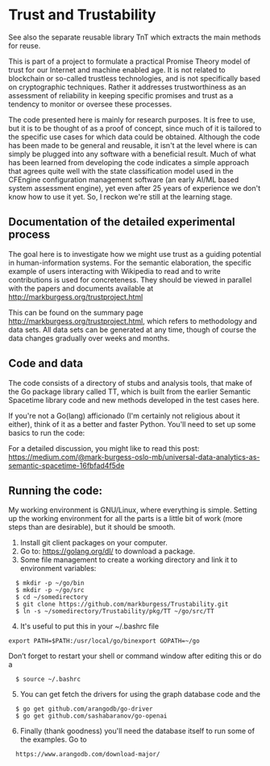 
# Trust and Trustability

See also the separate reusable library TnT which extracts the main methods for reuse.

This is part of a project to formulate a practical Promise Theory model of trust for our Internet and machine enabled age. It is not related to blockchain or so-called trustless technologies, and is not specifically based on cryptographic techniques. Rather it addresses trustworthiness as an assessment of reliability in keeping specific promises and trust as a tendency to monitor or oversee these processes.

The code presented here is mainly for research purposes. It is free to use, but it is to be thought of as a proof of concept, since much of it is tailored to the specific use cases for which data could be obtained. Although the code has been made to be general and reusable, it isn't at the level where is can simply be plugged into any software with a beneficial result. Much of what has been learned from developing the code indicates a simple approach that agrees quite well with the state classification model used in the CFEngine configuration management software (an early AI/ML based system assessment engine), yet even after 25 years of experience we don't know how to use it yet. So, I reckon we're still at the learning stage.

## Documentation of the detailed experimental process

The goal here is to investigate how we might use trust as a guiding potential in human-information systems.  For the semantic elaboration, the specific example of users interacting with Wikipedia to read and to write contributions is used for concreteness.  They should be viewed in parallel with the papers and documents available at http://markburgess.org/trustproject.html

This can be found on the summary page http://markburgess.org/trustproject.html, which refers to methodology and data sets. All data sets can be generated at any time, though of course the data changes gradually over weeks and months.



## Code and data

The code consists of a directory of stubs and analysis tools, that make of the Go package library called TT, which is built from the earlier Semantic Spacetime library code and new methods developed in the test cases here.

If you're not a Go(lang) afficionado (I'm certainly not religious about it either), think of it as a better and faster Python. You'll need to set up some basics to run the code:

For a detailed discussion, you might like to read this post: https://medium.com/@mark-burgess-oslo-mb/universal-data-analytics-as-semantic-spacetime-16fbfad4f5de

## Running the code:

My working environment is GNU/Linux, where everything is simple. Setting up the working environment for all the parts is a little bit of work (more steps than are desirable), but it should be smooth.

1. Install git client packages on your computer.
2. Go to: https://golang.org/dl/ to download a package.
3. Some file management to create a working directory and link it to environment variables:

```
  $ mkdir -p ~/go/bin
  $ mkdir -p ~/go/src
  $ cd ~/somedirectory
  $ git clone https://github.com/markburgess/Trustability.git
  $ ln -s ~/somedirectory/Trustability/pkg/TT ~/go/src/TT
```

4. It's useful to put this in your ~/.bashrc file
```
export PATH=$PATH:/usr/local/go/binexport GOPATH=~/go
```
Don’t forget to restart your shell or command window after editing this or do a
```
  $ source ~/.bashrc
```
5. You can get fetch the drivers for using the graph database code and the 
```
  $ go get github.com/arangodb/go-driver
  $ go get github.com/sashabaranov/go-openai
```
6. Finally (thank goodness) you'll need the database itself to run some of the examples. Go to
```
  https://www.arangodb.com/download-major/
```